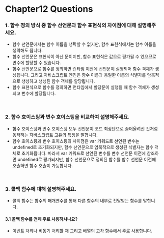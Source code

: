 # Chapter12 Questions

### 1. 함수 정의 방식 중 함수 선언문과 함수 표현식의 차이점에 대해 설명해주세요.

- 함수 선언문에서는 함수 이름을 생략할 수 없지만, 함수 표현식에서는 함수 이름을 생략해도 됩니다.
- 함수 선언문은 표현식이 아닌 문이지만, 함수 표현식은 값으로 평가될 수 있으므로 변수에 할당할 수 있습니다.
- 함수 선언문으로 함수를 정의하면 런타임 이전에 선언문이 실행되어 함수 객체가 생성됩니다. 그리고 자바스크립트 엔진은 함수 이름과 동일한 이름의 식별자를 암묵적으로 생성하고 생성된 함수 객체를 할당됩니다.
- 함수 표현식으로 함수를 정의하면 런타임에서 할당문이 실행될 때 함수 객체가 생성되고 변수에 할당됩니다.

<br>

### 2. 함수 호이스팅과 변수 호이스팅을 비교하여 설명해주세요.

- 함수 호이스팅과 변수 호이스팅 모두 선언문이 코드 최상단으로 끌어올려진 것처럼 동작하는 자바스크립트 고유의 특징을 말합니다.
- 함수 호이스팅과 변수 호이스팅의 차이점은 var 키워드로 선언된 변수는 undefined로 초기화되지만, 함수 선언문으로 암묵적으로 생성된 식별자는 함수 객체로 초기화됩니다. 따라서 var 키워드로 선언된 변수를 변수 선언문 이전에 참조하면 undefined로 평가되지만, 함수 선언문으로 정의된 함수를 함수 선언문 이전에 호출하면 함수 호출이 가능합니다.

<br>

### 3. 콜백 함수에 대해 설명해주세요.

- 콜백 함수는 함수의 매개변수를 통해 다른 함수의 내부로 전달받는 함수를 말합니다.

#### 3.1 콜백 함수를 언제 주로 사용하시나요?

- 이벤트 처리나 비동기 처리할 때 그리고 배열의 고차 함수에서 주로 사용합니다.
